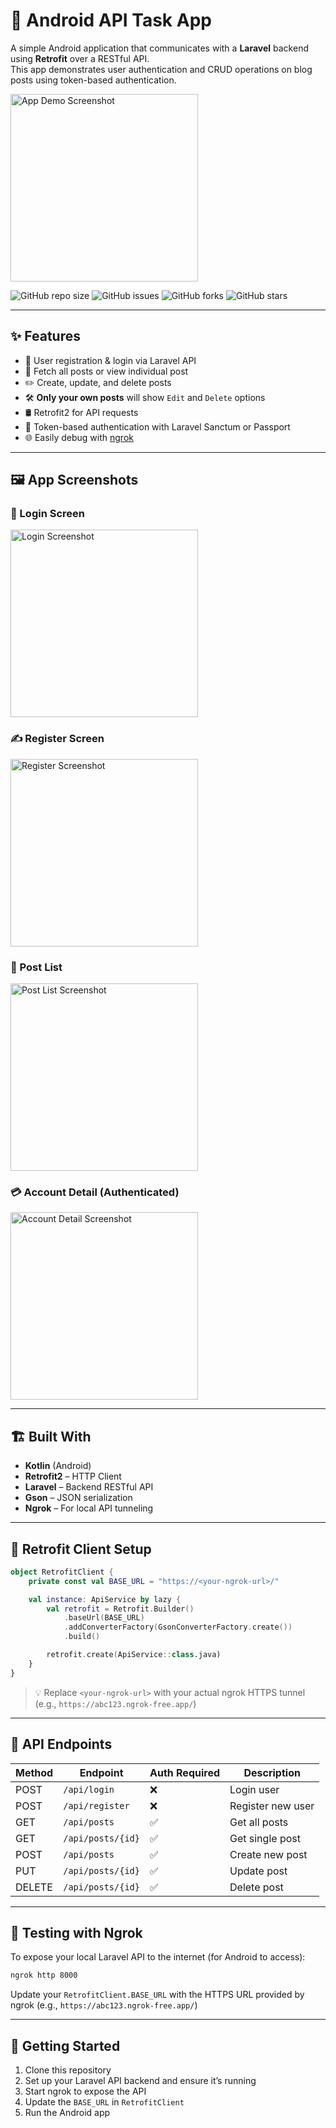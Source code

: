 # 📱 Android API Task App

A simple Android application that communicates with a **Laravel** backend using **Retrofit** over a RESTful API.  
This app demonstrates user authentication and CRUD operations on blog posts using token-based authentication.

<img src="screenshots/post_list.jpg" alt="App Demo Screenshot" width="300"/>

![GitHub repo size](https://img.shields.io/github/repo-size/rafi-dev/android-api-task)
![GitHub issues](https://img.shields.io/github/issues/rafi-dev/android-api-task)
![GitHub forks](https://img.shields.io/github/forks/rafi-dev/android-api-task?style=social)
![GitHub stars](https://img.shields.io/github/stars/rafi-dev/android-api-task?style=social)

---

## ✨ Features

- 🔐 User registration & login via Laravel API
- 🗾 Fetch all posts or view individual post
- ✏️ Create, update, and delete posts
- 🛠️ **Only your own posts** will show `Edit` and `Delete` options
- 🛢 Retrofit2 for API requests
- 🔁 Token-based authentication with Laravel Sanctum or Passport
- 🌐 Easily debug with [ngrok](https://ngrok.com)

---

## 🖼️ App Screenshots

### 🔐 Login Screen
<img src="screenshots/login.jpg" alt="Login Screenshot" width="300"/>

### ✍️ Register Screen
<img src="screenshots/register.jpg" alt="Register Screenshot" width="300"/>

### 📄 Post List
<img src="screenshots/post_list.jpg" alt="Post List Screenshot" width="300"/>

### 💳 Account Detail (Authenticated)
<img src="screenshots/account_detail.jpg" alt="Account Detail Screenshot" width="300"/>

---

## 🏗️ Built With

- **Kotlin** (Android)
- **Retrofit2** – HTTP Client
- **Laravel** – Backend RESTful API
- **Gson** – JSON serialization
- **Ngrok** – For local API tunneling

---

## 🔌 Retrofit Client Setup

```kotlin
object RetrofitClient {
    private const val BASE_URL = "https://<your-ngrok-url>/"

    val instance: ApiService by lazy {
        val retrofit = Retrofit.Builder()
            .baseUrl(BASE_URL)
            .addConverterFactory(GsonConverterFactory.create())
            .build()

        retrofit.create(ApiService::class.java)
    }
}
```

> 💡 Replace `<your-ngrok-url>` with your actual ngrok HTTPS tunnel (e.g., `https://abc123.ngrok-free.app/`)

---

## 📡 API Endpoints

| Method | Endpoint          | Auth Required | Description           |
|--------|-------------------|---------------|-----------------------|
| POST   | `/api/login`      | ❌            | Login user            |
| POST   | `/api/register`   | ❌            | Register new user     |
| GET    | `/api/posts`      | ✅            | Get all posts         |
| GET    | `/api/posts/{id}` | ✅            | Get single post       |
| POST   | `/api/posts`      | ✅            | Create new post       |
| PUT    | `/api/posts/{id}` | ✅            | Update post           |
| DELETE | `/api/posts/{id}` | ✅            | Delete post           |

---

## 🦪 Testing with Ngrok

To expose your local Laravel API to the internet (for Android to access):

```bash
ngrok http 8000
```

Update your `RetrofitClient.BASE_URL` with the HTTPS URL provided by ngrok (e.g., `https://abc123.ngrok-free.app/`)

---

## 🚀 Getting Started

1. Clone this repository
2. Set up your Laravel API backend and ensure it’s running
3. Start ngrok to expose the API
4. Update the `BASE_URL` in `RetrofitClient`
5. Run the Android app

